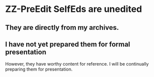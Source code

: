 # ZZ-PreEdit SelfEds are unedited
## They are directly from my archives.
## I have not yet prepared them for formal presentation
However, they have worthy content for reference. I will be continually preparing them for presentation.
